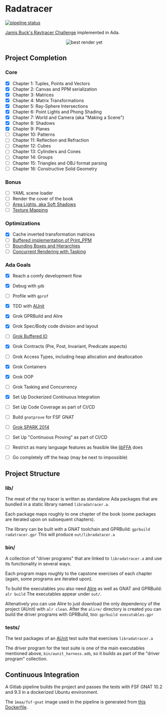 # Radatracer

[![pipeline status](https://gitlab.com/1ma/radatracer/badges/master/pipeline.svg)](https://gitlab.com/1ma/radatracer/pipelines)

[Jamis Buck's Raytracer Challenge](https://pragprog.com/titles/jbtracer/the-ray-tracer-challenge/) implemented in Ada.

<div align="center">
  <img alt="best render yet" src="https://i.imgur.com/bu70Vus.png">
</div>


## Project Completion

### Core

- [X] Chapter 1: Tuples, Points and Vectors
- [X] Chapter 2: Canvas and PPM serialization
- [X] Chapter 3: Matrices
- [X] Chapter 4: Matrix Transformations
- [X] Chapter 5: Ray-Sphere Intersections
- [X] Chapter 6: Point Lights and Phong Shading
- [X] Chapter 7: World and Camera (aka "Making a Scene")
- [X] Chapter 8: Shadows
- [X] Chapter 9: Planes
- [ ] Chapter 10: Patterns
- [ ] Chapter 11: Reflection and Refraction
- [ ] Chapter 12: Cubes
- [ ] Chapter 13: Cylinders and Cones
- [ ] Chapter 14: Groups
- [ ] Chapter 15: Triangles and OBJ format parsing
- [ ] Chapter 16: Constructive Solid Geometry

### Bonus

- [ ] YAML scene loader
- [ ] Render the cover of the book
- [ ] [Area Lights, aka Soft Shadows](http://www.raytracerchallenge.com/bonus/area-light.html)
- [ ] [Texture Mapping](http://www.raytracerchallenge.com/bonus/texture-mapping.html)

### Optimizations

- [X] Cache inverted transformation matrices
- [ ] [Buffered implementation of Print_PPM](https://gitlab.com/1ma/radatracer/-/issues/8)
- [ ] [Bounding Boxes and Hierarchies](http://www.raytracerchallenge.com/bonus/bounding-boxes.html)
- [ ] [Concurrent Rendering with Tasking](https://gitlab.com/1ma/radatracer/-/issues/16)

### Ada Goals

- [X] Reach a comfy development flow
- [X] Debug with `gdb`
- [ ] Profile with `gprof`
- [X] TDD with [AUnit](https://www.adacore.com/documentation/aunit-cookbook)
- [X] Grok GPRBuild and Alire
- [X] Grok Spec/Body code division and layout
- [ ] [Grok Buffered IO](https://www.adacore.com/gems/gem-39)
- [X] Grok Contracts (Pre, Post, Invariant, Predicate aspects)
- [ ] Grok Access Types, including heap allocation and deallocation
- [X] Grok Containers
- [X] Grok OOP
- [ ] Grok Tasking and Concurrency
- [X] Set Up Dockerized Continuous Integration
- [ ] Set Up Code Coverage as part of CI/CD
- [ ] Build `gnatprove` for FSF GNAT
- [ ] [Grok SPARK 2014](https://learn.adacore.com/courses/intro-to-spark/index.html)
- [ ] Set Up "Continuous Proving" as part of CI/CD
- [ ] Restrict as many language features as feasible like [libFFA](http://www.loper-os.org/?p=1913) does
- [ ] Go completely off the heap (may be next to impossible)


## Project Structure

### lib/

The meat of the ray tracer is written as standalone Ada packages that are bundled in a static library named `libradatracer.a`.

Each package maps roughly to one chapter of the book (some packages are iterated upon on subsequent chapters).

The library can be built with a GNAT toolchain and GPRBuild: `gprbuild radatracer.gpr`
This will produce `out/libradatacer.a`

### bin/

A collection of "driver programs" that are linked to `libradatracer.a` and use its functionality in several ways.

Each program maps roughly to the capstone exercises of each chapter (again, some programs are iterated upon).

To build the executables you also need [Alire](https://alire.ada.dev/) as well as GNAT and GPRBuild: `alr build`
The executables appear under `out/`.

Altenatively you can use Alire to just download the only dependency of the project (AUnit) with `alr clean`.
After the `alire/` directory is created you can build the driver programs with GPRBuild, too: `gprbuild executables.gpr`

### tests/

The test packages of an [AUnit](https://alire.ada.dev/crates/aunit) test suite that exercises `libradatracer.a`

The driver program for the test suite is one of the main executables mentioned above, `bin/aunit_harness.adb`, so
it builds as part of the "driver program" collection.


## Continuous Integration

A Gitlab pipeline builds the project and passes the tests with FSF GNAT 10.2 and 9.3 in a dockerized Ubuntu environment.

The `1maa/fsf-gnat` image used in the pipeline is generated from [this Dockerfile](https://gitlab.com/1ma/dockertronics/-/blob/master/gnat/9/Dockerfile).
